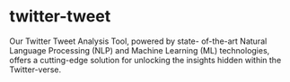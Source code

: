 # twitter-tweet
Our Twitter Tweet Analysis Tool, powered by state- of-the-art Natural Language Processing (NLP) and Machine Learning (ML) technologies, offers a cutting-edge solution for unlocking the insights hidden within the Twitter-verse.
